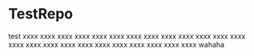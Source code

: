 TestRepo
========

test
xxxx
xxxx
xxxx
xxxx
xxxx
xxxx
xxxx
xxxx
xxxx
xxxx
xxxx
xxxx
xxxx
xxxx
xxxx
xxxx
xxxx
xxxx
xxxx
xxxx
xxxx
xxxx
xxxx
xxxx
wahaha